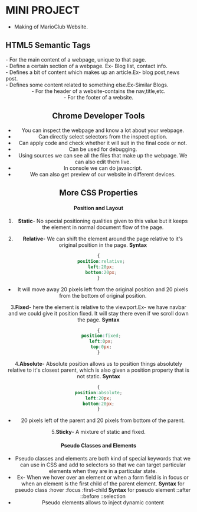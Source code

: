# MINI PROJECT
- Making of MarioClub Website.

## HTML5 Semantic Tags
<main>- For the main content of a webpage, unique to that page.
<section>- Define a certain section of a webpage. Ex- Blog list, contact info.
<article>- Defines a bit of content which makes up an article.Ex- blog post,news post.
<aside>- Defines some content related to something else.Ex-Similar Blogs.
<header>- For the header of a website-contains the nav,title,etc.
<footer>- For the footer of a website.

## Chrome Developer Tools
- You can inspect the webpage and know a lot about your webpage.
- Can directly select selectors from the inspect option.
- Can apply code and check whether it will suit in the final code or not.
- Can be used for debugging.
- Using sources we can see all the files that make up the webpage. We can also edit them live.
- In console we can do javascript.
- We can also get preview of our website in different devices.

## More CSS Properties

#### Position and Layout
1. **Static**- No special positioning qualities given to this value but it keeps the element in normal document flow of the page.

2. **Relative**- We can shift the element around the page relative to it's original position in the page.
**Syntax**
```css
{
  position:relative;
  left:20px;
  bottom:20px;
}
```
- It will move away 20 pixels left from the original position and 20 pixels from the bottom of original position.

3.**Fixed**- here the element is relative to the viewport.Ex- we have navbar and we could give it position fixed. It will stay there even if we scroll down the page.
**Syntax**
```css
{
  position:fixed;
  left:0px;
  top:0px;
}
```

4.**Absolute**- Absolute position allows us to position things absolutely relative to it's closest parent, which is also given a position property that is not static.
**Syntax**
```css
{
position:absolute;
left:20px;
bottom:20px;
}
```
- 20 pixels left of the parent and 20 pixels from bottom of the parent.

5.**Sticky**- A mixture of static and fixed.

#### Pseudo Classes and Elements
- Pseudo classes and elements are both kind of special keywords that we can use in CSS and add to selectors so that we can target particular elements when they are in a particular state. 
- Ex- When we hover over an element or when a form field is in focus or when an element is the first child of the parent element.
**Syntax** for pseudo class
:hover
:focus
:first-child
**Syntax** for pseudo element
::after
::before
::selection
- Pseudo elements allows to inject dynamic content



